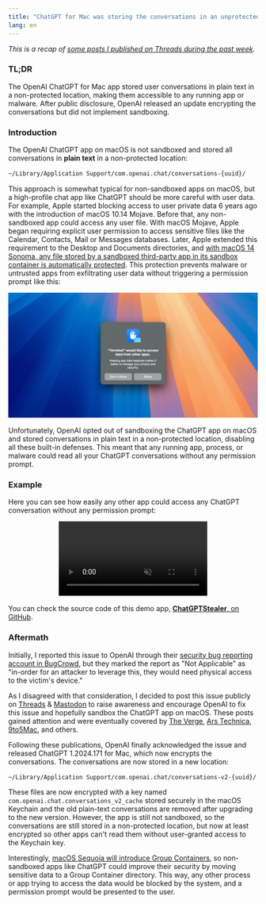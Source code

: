 ```yaml
---
title: "ChatGPT for Mac was storing the conversations in an unprotected location"
lang: en
---
```


_This is a recap of [some posts I published on Threads during the past week][threads]._

### TL;DR

The OpenAI ChatGPT for Mac app stored user conversations in plain text in a non-protected location, making them accessible to any running app or malware. After public disclosure, OpenAI released an update encrypting the conversations but did not implement sandboxing.

### Introduction

The OpenAI ChatGPT app on macOS is not sandboxed and stored all conversations in **plain text** in a non-protected location:

```bash
~/Library/Application Support/com.openai.chat/conversations-{uuid}/
```

This approach is somewhat typical for non-sandboxed apps on macOS, but a high-profile chat app like ChatGPT should be more careful with user data. For example, Apple started blocking access to user private data 6 years ago with the introduction of macOS 10.14 Mojave. Before that, any non-sandboxed app could access any user file. With macOS Mojave, Apple began requiring explicit user permission to access sensitive files like the Calendar, Contacts, Mail or Messages databases. Later, Apple extended this requirement to the Desktop and Documents directories, and [with macOS 14 Sonoma, any file stored by a sandboxed third-party app in its sandbox container is automatically protected](https://developer.apple.com/documentation/security/app_sandbox/accessing_files_from_the_macos_app_sandbox#4144038). This protection prevents malware or untrusted apps from exfiltrating user data without triggering a permission prompt like this:

![macOS Sandbox Container Access Prompt](/media/2024/07/macos-sandbox-request.jpg)

Unfortunately, OpenAI opted out of sandboxing the ChatGPT app on macOS and stored conversations in plain text in a non-protected location, disabling all these built-in defenses. This meant that any running app, process, or malware could read all your ChatGPT conversations without any permission prompt.

### Example

Here you can see how easily any other app could access any ChatGPT conversation without any permission prompt:

<center>
<video autoplay loop playsinline muted style="max-width: 100%;" src="/media/2024/07/chatgptstealer-demo.mp4"></video>
</center>

You can check the source code of this demo app, [**ChatGPTStealer**, on GitHub](https://github.com/pvieito/ChatGPTStealer).

### Aftermath

Initially, I reported this issue to OpenAI through their [security bug reporting account in BugCrowd](https://bugcrowd.com/openai), but they marked the report as "Not Applicable" as "in-order for an attacker to leverage this, they would need physical access to the victim's device."

As I disagreed with that consideration, I decided to post this issue publicly on [Threads][threads] & [Mastodon][mastodon] to raise awareness and encourage OpenAI to fix this issue and hopefully sandbox the ChatGPT app on macOS. These posts gained attention and were eventually covered by [The Verge](https://www.theverge.com/2024/7/3/24191636/openai-chatgpt-mac-app-conversations-plain-text), [Ars Technica](https://arstechnica.com/ai/2024/07/chatgpts-much-heralded-mac-app-was-storing-conversations-as-plain-text/), [9to5Mac](https://9to5mac.com/2024/07/03/chatgpt-macos-conversations-plain-text/), and others.

Following these publications, OpenAI finally acknowledged the issue and released ChatGPT 1.2024.171 for Mac, which now encrypts the conversations. The conversations are now stored in a new location:

```bash
~/Library/Application Support/com.openai.chat/conversations-v2-{uuid}/
```

These files are now encrypted with a key named `com.openai.chat.conversations_v2_cache` stored securely in the macOS Keychain and the old plain-text conversations are removed after upgrading to the new version. However, the app is still not sandboxed, so the conversations are still stored in a non-protected location, but now at least encrypted so other apps can't read them without user-granted access to the Keychain key.

Interestingly, [macOS Sequoia will introduce Group Containers](https://developer.apple.com/wwdc24/10123?time=743), so non-sandboxed apps like ChatGPT could improve their security by moving sensitive data to a Group Container directory. This way, any other process or app trying to access the data would be blocked by the system, and a permission prompt would be presented to the user.

[threads]: https://www.threads.net/@pvieito/post/C85NVV6hvF6?xmt=AQGz2aGyO79t7rDf_sy_9CCnwG61rDGEsdERLEa6TbqZ0g
[mastodon]: https://mastodon.social/@pvieito/112713171065724442
